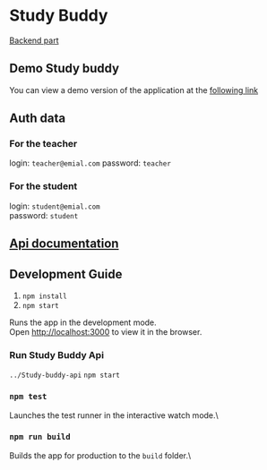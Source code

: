 # Study Buddy

[Backend part](https://github.com/NorbertLuszkiewicz/Study-buddy-api)

## Demo Study buddy

You can view a demo version of the application at the [following link](https://study-buddy-page.netlify.app/)

## Auth data

### For the teacher

login: `teacher@emial.com`
password: `teacher`

### For the student

login: `student@emial.com` \
password: `student`

## [Api documentation](https://study-buddy-api.glitch.me/)

## Development Guide

1. `npm install`
2. `npm start`

Runs the app in the development mode.\
Open [http://localhost:3000](http://localhost:3000) to view it in the browser.

### Run Study Buddy Api

`../Study-buddy-api`
`npm start`

### `npm test`

Launches the test runner in the interactive watch mode.\

### `npm run build`

Builds the app for production to the `build` folder.\
